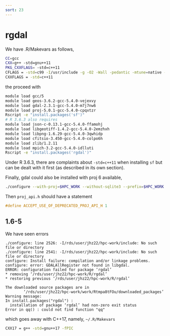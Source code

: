 ```yaml
---
sort: 23
---
```


# rgdal

We have .R/Makevars as follows,

```bash
CC=gcc
CXX=g++ -std=gnu++11
PKG_CXXFLAGS= -std=c++11
CFLAGS = -std=c99 -I/usr/include -g -O2 -Wall -pedantic -mtune=native -Wno-ignored-attributes -Wno-deprecated-declarations -Wno-parentheses -Wimplicit-function-declaration
CXXFLAGS = -std=c++11
```

the proceed with

```bash
module load gcc/5
module load geos-3.6.2-gcc-5.4.0-vejexvy
module load gdal-2.3.1-gcc-5.4.0-m7j7nw6
module load proj-5.0.1-gcc-5.4.0-cpqxtzr
Rscript -e "install.packages('sf')"
# R 3.6.3 also requires
module load json-c-0.13.1-gcc-5.4.0-ffamohj
module load libgeotiff-1.4.2-gcc-5.4.0-2emzhxh
module load libpng-1.6.29-gcc-5.4.0-3qwhidp
module load cfitsio-3.450-gcc-5.4.0-colpo6h
module load zlib/1.2.11
module load mpich-3.2-gcc-5.4.0-idlluti
Rscript -e "install.packages('rgdal')"
```

Under R 3.6.3, there are complaints about `-std=c++11` when installing `sf` but can be dealt with it first (as described in its own section).

Finally, gdal could also be installed with proj 6 available,

```bash
./configure --with-proj=$HPC_WORK --without-sqlite3 --prefix=$HPC_WORK
```

Then `proj_api.h` should have a statement

```c
#define ACCEPT_USE_OF_DEPRECATED_PROJ_API_H 1
```

## 1.6-5

We have seen errors

```
./configure: line 2526: -I/rds/user/jhz22/hpc-work/include: No such file or directory
./configure: line 2541: -I/rds/user/jhz22/hpc-work/include: No such file or directory
configure: Install failure: compilation and/or linkage problems.
configure: error: GDALAllRegister not found in libgdal.
ERROR: configuration failed for package ‘rgdal’
* removing ‘/rds/user/jhz22/hpc-work/R/rgdal’
* restoring previous ‘/rds/user/jhz22/hpc-work/R/rgdal’

The downloaded source packages are in
        ‘/rds/user/jhz22/hpc-work/work/Rtmpa8tFOu/downloaded_packages’
Warning message:
In install.packages("rgdal") :
  installation of package ‘rgdal’ had non-zero exit status
Error in qq() : could not find function "qq"
```

which goes away with C++17, namely, `~/.R/Makevars`

```bash
CXX17 = g++ -std=gnu++17 -fPIC
```
